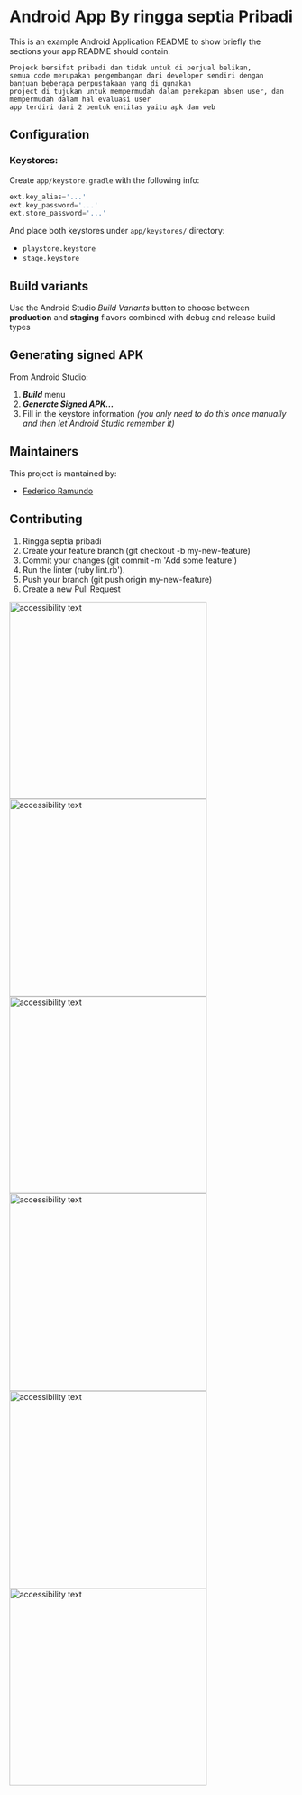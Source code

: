 # Android App By ringga septia Pribadi

This is an example Android Application README to show briefly the sections your app README should contain.

```
Projeck bersifat pribadi dan tidak untuk di perjual belikan, 
semua code merupakan pengembangan dari developer sendiri dengan bantuan beberapa perpustakaan yang di gunakan
project di tujukan untuk mempermudah dalam perekapan absen user, dan mempermudah dalam hal evaluasi user
app terdiri dari 2 bentuk entitas yaitu apk dan web
```

## Configuration
### Keystores:
Create `app/keystore.gradle` with the following info:
```gradle
ext.key_alias='...'
ext.key_password='...'
ext.store_password='...'
```
And place both keystores under `app/keystores/` directory:
- `playstore.keystore`
- `stage.keystore`


## Build variants
Use the Android Studio *Build Variants* button to choose between **production** and **staging** flavors combined with debug and release build types


## Generating signed APK
From Android Studio:
1. ***Build*** menu
2. ***Generate Signed APK...***
3. Fill in the keystore information *(you only need to do this once manually and then let Android Studio remember it)*

## Maintainers
This project is mantained by:
* [Federico Ramundo](http://github.com/framundo)


## Contributing

1. Ringga septia pribadi
2. Create your feature branch (git checkout -b my-new-feature)
3. Commit your changes (git commit -m 'Add some feature')
4. Run the linter (ruby lint.rb').
5. Push your branch (git push origin my-new-feature)
6. Create a new Pull Request

  <img src="image_etowa/WhatsApp Image 2022-01-18 at 9.32.45 AM (1).jpeg" width="350" alt="accessibility text">
  <img src="image_etowa/WhatsApp Image 2022-01-18 at 9.32.45 AM.jpeg" width="350" alt="accessibility text">
  <img src="image_etowa/1.PNG" width="350" alt="accessibility text">
  <img src="image_etowa/WhatsApp Image 2022-01-18 at 9.32.46 AM.jpeg" width="350" alt="accessibility text">
  <img src="image_etowa/WhatsApp Image 2021-12-15 at 15.53.15 (1).jpeg" width="350" alt="accessibility text">
  <img src="image_etowa/WhatsApp Image 2022-01-18 at 9.32.47 AM (1).jpeg" width="350" alt="accessibility text">


